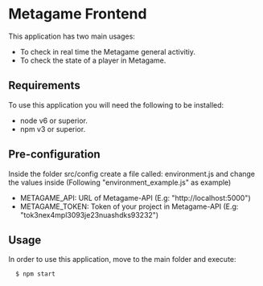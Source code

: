 # Metagame Frontend

This application has two main usages:
 - To check in real time the Metagame general activitiy.
 - To check the state of a player in Metagame.

## Requirements
To use this application you will need the following to be installed:

 - node v6 or superior.
 - npm v3 or superior.

## Pre-configuration
 Inside the folder src/config create a file called: environment.js and change the values inside (Following "environment_example.js" as example)

 - METAGAME_API: URL of Metagame-API (E.g: "http://localhost:5000")
 - METAGAME_TOKEN: Token of your project in Metagame-API (E.g: "tok3nex4mpl3093je23nuashdks93232")

## Usage

In order to use this application, move to the main folder and execute:

```
  $ npm start

```

